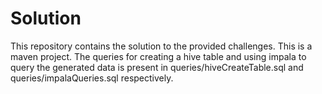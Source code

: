 # Solution

This repository contains the solution to the provided challenges. This is a maven project. The queries for creating a hive table and using impala to query the generated data is present in queries/hiveCreateTable.sql and queries/impalaQueries.sql respectively.
